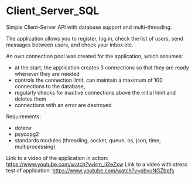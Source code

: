 # Client_Server_SQL

Simple Client-Server API with database support and multi-threading.

The application allows you to register, log in, check the list of users, send messages between users, and check your inbox etc.

An own connection pool was created for the application, which assumes:
- at the start, the application creates 3 connections so that they are ready whenever they are needed
- controls the connection limit. can maintain a maximum of 100 connections to the database,
- regularly checks for inactive connections above the initial limit and deletes them
- connections with an error are destroyed

Requirements: 
- dotenv
- psycopg2
- standards modules (threading, socket, queue, os, json, time, multiprocessing)

Link to a video of the application in action: https://www.youtube.com/watch?v=lrm_iI2eZxw
Link to a video with stress test of application: https://www.youtube.com/watch?v=pbvuNGZbpfs
